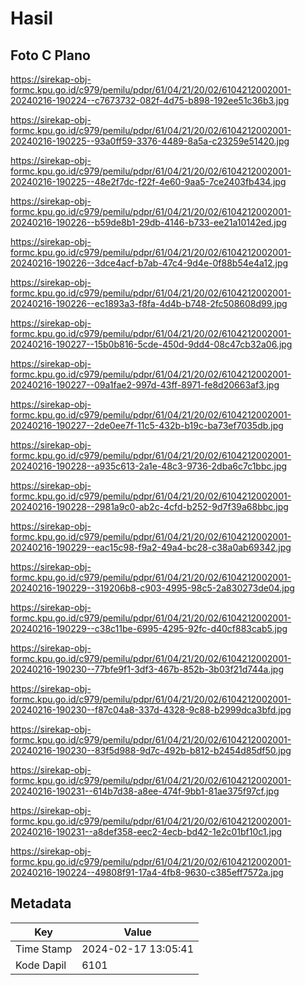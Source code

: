 # Hasil

## Foto C Plano

https://sirekap-obj-formc.kpu.go.id/c979/pemilu/pdpr/61/04/21/20/02/6104212002001-20240216-190224--c7673732-082f-4d75-b898-192ee51c36b3.jpg

https://sirekap-obj-formc.kpu.go.id/c979/pemilu/pdpr/61/04/21/20/02/6104212002001-20240216-190225--93a0ff59-3376-4489-8a5a-c23259e51420.jpg

https://sirekap-obj-formc.kpu.go.id/c979/pemilu/pdpr/61/04/21/20/02/6104212002001-20240216-190225--48e2f7dc-f22f-4e60-9aa5-7ce2403fb434.jpg

https://sirekap-obj-formc.kpu.go.id/c979/pemilu/pdpr/61/04/21/20/02/6104212002001-20240216-190226--b59de8b1-29db-4146-b733-ee21a10142ed.jpg

https://sirekap-obj-formc.kpu.go.id/c979/pemilu/pdpr/61/04/21/20/02/6104212002001-20240216-190226--3dce4acf-b7ab-47c4-9d4e-0f88b54e4a12.jpg

https://sirekap-obj-formc.kpu.go.id/c979/pemilu/pdpr/61/04/21/20/02/6104212002001-20240216-190226--ec1893a3-f8fa-4d4b-b748-2fc508608d99.jpg

https://sirekap-obj-formc.kpu.go.id/c979/pemilu/pdpr/61/04/21/20/02/6104212002001-20240216-190227--15b0b816-5cde-450d-9dd4-08c47cb32a06.jpg

https://sirekap-obj-formc.kpu.go.id/c979/pemilu/pdpr/61/04/21/20/02/6104212002001-20240216-190227--09a1fae2-997d-43ff-8971-fe8d20663af3.jpg

https://sirekap-obj-formc.kpu.go.id/c979/pemilu/pdpr/61/04/21/20/02/6104212002001-20240216-190227--2de0ee7f-11c5-432b-b19c-ba73ef7035db.jpg

https://sirekap-obj-formc.kpu.go.id/c979/pemilu/pdpr/61/04/21/20/02/6104212002001-20240216-190228--a935c613-2a1e-48c3-9736-2dba6c7c1bbc.jpg

https://sirekap-obj-formc.kpu.go.id/c979/pemilu/pdpr/61/04/21/20/02/6104212002001-20240216-190228--2981a9c0-ab2c-4cfd-b252-9d7f39a68bbc.jpg

https://sirekap-obj-formc.kpu.go.id/c979/pemilu/pdpr/61/04/21/20/02/6104212002001-20240216-190229--eac15c98-f9a2-49a4-bc28-c38a0ab69342.jpg

https://sirekap-obj-formc.kpu.go.id/c979/pemilu/pdpr/61/04/21/20/02/6104212002001-20240216-190229--319206b8-c903-4995-98c5-2a830273de04.jpg

https://sirekap-obj-formc.kpu.go.id/c979/pemilu/pdpr/61/04/21/20/02/6104212002001-20240216-190229--c38c11be-6995-4295-92fc-d40cf883cab5.jpg

https://sirekap-obj-formc.kpu.go.id/c979/pemilu/pdpr/61/04/21/20/02/6104212002001-20240216-190230--77bfe9f1-3df3-467b-852b-3b03f21d744a.jpg

https://sirekap-obj-formc.kpu.go.id/c979/pemilu/pdpr/61/04/21/20/02/6104212002001-20240216-190230--f87c04a8-337d-4328-9c88-b2999dca3bfd.jpg

https://sirekap-obj-formc.kpu.go.id/c979/pemilu/pdpr/61/04/21/20/02/6104212002001-20240216-190230--83f5d988-9d7c-492b-b812-b2454d85df50.jpg

https://sirekap-obj-formc.kpu.go.id/c979/pemilu/pdpr/61/04/21/20/02/6104212002001-20240216-190231--614b7d38-a8ee-474f-9bb1-81ae375f97cf.jpg

https://sirekap-obj-formc.kpu.go.id/c979/pemilu/pdpr/61/04/21/20/02/6104212002001-20240216-190231--a8def358-eec2-4ecb-bd42-1e2c01bf10c1.jpg

https://sirekap-obj-formc.kpu.go.id/c979/pemilu/pdpr/61/04/21/20/02/6104212002001-20240216-190224--49808f91-17a4-4fb8-9630-c385eff7572a.jpg


## Metadata

| Key        | Value               |
| ---------- | ------------------- |
| Time Stamp | 2024-02-17 13:05:41 |
| Kode Dapil | 6101                |



